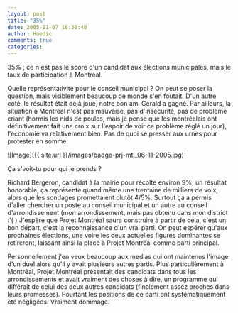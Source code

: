```yaml
---
layout: post
title: "35%"
date: 2005-11-07 16:30:48
author: Hoedic
comments: true
categories: 
---
```



35% ; ce n'est pas le score d'un candidat aux élections municipales, mais le taux de participation à Montréal.

Quelle représentativité pour le conseil municipal ? On peut se poser la question, mais visiblement beaucoup de monde s'en foutait. D'un autre coté, le résultat était déjà joué, notre bon ami Gérald a gagné. Par ailleurs, la situation à Montréal n'est pas mauvaise, pas d'insécurité, pas de problème criant (hormis les nids de poules, mais je pense que les montréalais ont définitivement fait une croix sur l'espoir de voir ce problème réglé un jour), l'économie va relativement bien. Pas de quoi se presser aux urnes pour protester en somme.

![Image]({{ site.url }}/images/badge-prj-mtl_06-11-2005.jpg)
<div class="photoattrib">Ça s'voit-tu pour qui je prends ?</div>



Richard Bergeron, candidat à la mairie pour  récolte environ 9%, un résultat honorable, ça représente quand même une trentaine de milliers de voix, alors que les sondages promettaient plutôt 4/5%. Surtout ça a permis d'aller chercher un poste au conseil municipal et un autre au conseil d'arrondissement (mon arrondissement, mais pas obtenu dans mon district :'( ) J'espère que Projet Montréal saura construire à partir de cela, c'est un bon départ, c'est la reconnaissance d'un vrai parti. On peut espérer qu'aux prochaines élections, une voire les deux actuelles figures dominantes se retireront, laissant ainsi la place à Projet Montréal comme parti principal.

Personnellement j'en veux beaucoup aux medias qui ont maintenus l'image d'un duel alors qu'il y avait plusieurs autres partis. Plus particulièrement à Montréal, Projet Montréal présentait des candidats dans tous les arrondissements et avait vraiment des choses à dire, un programme qui différait de celui des deux autres candidats (finalement assez proches dans leurs promesses). Pourtant les positions de ce parti ont systématiquement été négligées. Vraiment dommage.